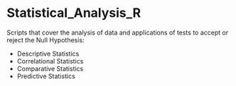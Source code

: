 # Statistical_Analysis_R
Scripts that cover the analysis of data and applications of tests to accept or reject the Null Hypothesis:
* Descriptive Statistics
* Correlational Statistics
* Comparative Statistics
* Predictive Statistics


